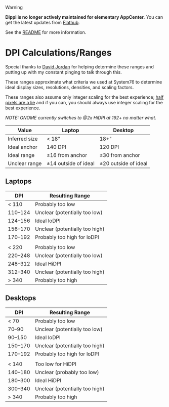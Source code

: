 > [!WARNING]
> **Dippi is no longer actively maintained for elementary AppCenter.** You can get the latest updates from [Flathub].
>
> See the [README] for more information.

[Flathub]: https://flathub.org/apps/com.github.cassidyjames.dippi
[README]: https://github.com/cassidyjames/dippi

# DPI Calculations/Ranges

Special thanks to [David Jordan](https://github.com/djordan2) for helping determine these ranges and putting up with my constant pinging to talk through this.

These ranges approximate what criteria we used at System76 to determine ideal display sizes, resolutions, densities, and scaling factors.

These ranges also assume only integer scaling for the best experience; [half pixels are a lie](https://medium.com/elementaryos/what-is-hidpi-and-why-does-it-matter-b024eabea20d) and if you can, you should always use integer scaling for the best experience.

_NOTE: GNOME currently switches to @2x HiDPI at 192+ no matter what._

| Value         | Laptop               | Desktop              |
|---------------|----------------------|----------------------|
| Inferred size | < 18"                | 18+"                 |
| Ideal anchor  | 140 DPI              | 120 DPI              |
| Ideal range   | ±16 from anchor      | ±30 from anchor      |
| Unclear range | ±14 outside of ideal | ±20 outside of ideal |

## Laptops

| DPI     | Resulting Range                |
|---------|--------------------------------|
| < 110   | Probably too low               |
| 110–124 | Unclear (potentially too low)  |
| 124–156 | Ideal loDPI                    |
| 156–170 | Unclear (potentially too high) |
| 170–192 | Probably too high for loDPI    |
|         |                                |
| < 220   | Probably too low               |
| 220–248 | Unclear (potentially too low)  |
| 248–312 | Ideal HiDPI                    |
| 312–340 | Unclear (potentially too high) |
| > 340   | Probably too high              |


## Desktops

| DPI     | Resulting Range                |
|---------|--------------------------------|
| < 70    | Probably too low               |
| 70–90   | Unclear (potentially too low)  |
| 90–150  | Ideal loDPI                    |
| 150–170 | Unclear (potentially too high) |
| 170–192 | Probably too high for loDPI    |
|         |                                |
| < 140   | Too low for HiDPI              |
| 140–180 | Unclear (probably too low)     |
| 180–300 | Ideal HiDPI                    |
| 300–340 | Unclear (potentially too high) |
| > 340   | Probably too high              |
